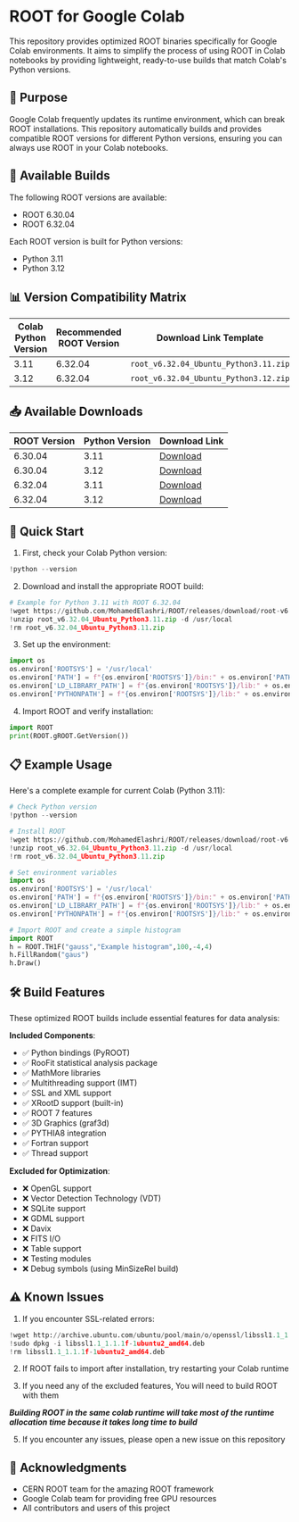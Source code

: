# ROOT for Google Colab

This repository provides optimized ROOT binaries specifically for Google Colab environments. It aims to simplify the process of using ROOT in Colab notebooks by providing lightweight, ready-to-use builds that match Colab's Python versions.

## 🎯 Purpose

Google Colab frequently updates its runtime environment, which can break ROOT installations. This repository automatically builds and provides compatible ROOT versions for different Python versions, ensuring you can always use ROOT in your Colab notebooks.

## 🔧 Available Builds

The following ROOT versions are available:
- ROOT 6.30.04
- ROOT 6.32.04

Each ROOT version is built for Python versions:
- Python 3.11
- Python 3.12

## 📊 Version Compatibility Matrix

| Colab Python Version | Recommended ROOT Version | Download Link Template |
|---------------------|-------------------------|----------------------|
| 3.11 | 6.32.04 | `root_v6.32.04_Ubuntu_Python3.11.zip` |
| 3.12 | 6.32.04 | `root_v6.32.04_Ubuntu_Python3.12.zip` |

## 📥 Available Downloads

| ROOT Version | Python Version | Download Link |
|-------------|----------------|---------------|
| 6.30.04 | 3.11 | [Download](https://github.com/MohamedElashri/ROOT/releases/download/root-v6.30.04-python3.11/root_v6.30.04_Ubuntu_Python3.11.zip) |
| 6.30.04 | 3.12 | [Download](https://github.com/MohamedElashri/ROOT/releases/download/root-v6.30.04-python3.12/root_v6.30.04_Ubuntu_Python3.12.zip) |
| 6.32.04 | 3.11 | [Download](https://github.com/MohamedElashri/ROOT/releases/download/root-v6.32.04-python3.11/root_v6.32.04_Ubuntu_Python3.11.zip) |
| 6.32.04 | 3.12 | [Download](https://github.com/MohamedElashri/ROOT/releases/download/root-v6.32.04-python3.12/root_v6.32.04_Ubuntu_Python3.12.zip) |

## 🚀 Quick Start

1. First, check your Colab Python version:
```python
!python --version
```

2. Download and install the appropriate ROOT build:
```python
# Example for Python 3.11 with ROOT 6.32.04
!wget https://github.com/MohamedElashri/ROOT/releases/download/root-v6.32.04-python3.11/root_v6.32.04_Ubuntu_Python3.11.zip
!unzip root_v6.32.04_Ubuntu_Python3.11.zip -d /usr/local
!rm root_v6.32.04_Ubuntu_Python3.11.zip
```

3. Set up the environment:
```python
import os
os.environ['ROOTSYS'] = '/usr/local'
os.environ['PATH'] = f"{os.environ['ROOTSYS']}/bin:" + os.environ['PATH']
os.environ['LD_LIBRARY_PATH'] = f"{os.environ['ROOTSYS']}/lib:" + os.environ.get('LD_LIBRARY_PATH', '')
os.environ['PYTHONPATH'] = f"{os.environ['ROOTSYS']}/lib:" + os.environ.get('PYTHONPATH', '')
```

4. Import ROOT and verify installation:
```python
import ROOT
print(ROOT.gROOT.GetVersion())
```

## 📋 Example Usage

Here's a complete example for current Colab (Python 3.11):

```python
# Check Python version
!python --version

# Install ROOT
!wget https://github.com/MohamedElashri/ROOT/releases/download/root-v6.32.04-python3.11/root_v6.32.04_Ubuntu_Python3.11.zip
!unzip root_v6.32.04_Ubuntu_Python3.11.zip -d /usr/local
!rm root_v6.32.04_Ubuntu_Python3.11.zip

# Set environment variables
import os
os.environ['ROOTSYS'] = '/usr/local'
os.environ['PATH'] = f"{os.environ['ROOTSYS']}/bin:" + os.environ['PATH']
os.environ['LD_LIBRARY_PATH'] = f"{os.environ['ROOTSYS']}/lib:" + os.environ.get('LD_LIBRARY_PATH', '')
os.environ['PYTHONPATH'] = f"{os.environ['ROOTSYS']}/lib:" + os.environ.get('PYTHONPATH', '')

# Import ROOT and create a simple histogram
import ROOT
h = ROOT.TH1F("gauss","Example histogram",100,-4,4)
h.FillRandom("gaus")
h.Draw()
```

## 🛠 Build Features

These optimized ROOT builds include essential features for data analysis:

**Included Components**:
- ✅ Python bindings (PyROOT)
- ✅ RooFit statistical analysis package
- ✅ MathMore libraries
- ✅ Multithreading support (IMT)
- ✅ SSL and XML support
- ✅ XRootD support (built-in)
- ✅ ROOT 7 features
- ✅ 3D Graphics (graf3d)
- ✅ PYTHIA8 integration
- ✅ Fortran support
- ✅ Thread support

**Excluded for Optimization**:
- ❌ OpenGL support
- ❌ Vector Detection Technology (VDT)
- ❌ SQLite support
- ❌ GDML support
- ❌ Davix
- ❌ FITS I/O
- ❌ Table support
- ❌ Testing modules
- ❌ Debug symbols (using MinSizeRel build)

## ⚠️ Known Issues

1. If you encounter SSL-related errors:
```python
!wget http://archive.ubuntu.com/ubuntu/pool/main/o/openssl/libssl1.1_1.1.1f-1ubuntu2_amd64.deb
!sudo dpkg -i libssl1.1_1.1.1f-1ubuntu2_amd64.deb
!rm libssl1.1_1.1.1f-1ubuntu2_amd64.deb
```

2. If ROOT fails to import after installation, try restarting your Colab runtime

3. If you need any of the excluded features, You will need to build ROOT with them

***Building ROOT in the same colab runtime will take most of the runtime allocation time because it takes long time to build***

5. If you encounter any issues, please open a new issue on this repository

## 🙏 Acknowledgments

- CERN ROOT team for the amazing ROOT framework
- Google Colab team for providing free GPU resources
- All contributors and users of this project
